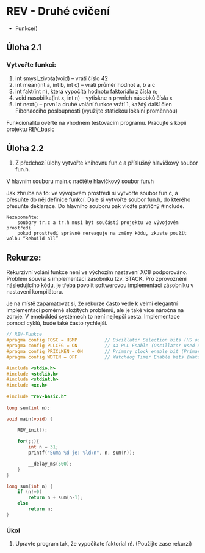 # REV - Druhé cvičení
- Funkce()

## Úloha 2.1

### Vytvořte funkci: 
  1) int smysl_zivota(void) – vrátí číslo 42
  2) int mean(int a, int b, int c) – vrátí průměr hodnot a, b a c
  3) int fakt(int n), která vypočítá hodnotu faktoriálu z čísla n;
  4) void nasobilka(int x, int n) – vytiskne n prvních násobků čísla x
  5) int next() – první a druhé volání funkce vrátí 1, každý další člen Fibonacciho posloupnosti (využijte statickou lokální proměnnou)

Funkcionalitu ověřte na vhodném testovacím programu. Pracujte s kopii projektu REV_basic

## Úloha 2.2

1) Z předchozí úlohy vytvořte knihovnu fun.c a příslušný hlavičkový soubor fun.h.

  V hlavním souboru main.c načtěte hlavičkový soubor fun.h

Jak zhruba na to: ve vývojovém prostředí si vytvořte soubor fun.c, a přesuňte do něj definice funkcí. Dále si vytvořte soubor            fun.h, do kterého přesuňte deklarace. Do hlavního souboru pak vložte patřičný #include.
```
Nezapomeňte:
    soubory tr.c a tr.h musí být součástí projektu ve vývojovém prostředí
    pokud prostředí správně nereaguje na změny kódu, zkuste použít volbu “Rebuild all”
```

## Rekurze:
Rekurzivní volání funkce není ve výchozím nastavení XC8 podporováno. Problém souvisí s implementací zásobníku tzv. STACK. Pro zprovoznění následujícího kódu, je třeba povolit softwerovou implementaci zásobníku v nastavení kompilátoru. 

Je na místě zapamatovat si, že rekurze často vede k velmi elegantní implementaci poměrně složitých problémů, ale je také více náročna na zdroje. V emebdded systémech to není nejlepší cesta. Implementace pomocí cyklů, bude také často rychlejší.

```c
// REV-Funkce
#pragma config FOSC = HSMP          // Oscillator Selection bits (HS oscillator (medium power 4-16 MHz))
#pragma config PLLCFG = ON          // 4X PLL Enable (Oscillator used directly)
#pragma config PRICLKEN = ON        // Primary clock enable bit (Primary clock is always enabled)
#pragma config WDTEN = OFF          // Watchdog Timer Enable bits (Watch dog timer is always disabled. SWDTEN has no effect.)

#include <stdio.h>
#include <stdlib.h>
#include <stdint.h>
#include <xc.h>
 
#include "rev-basic.h"
 
long sum(int n);

void main(void) {

    REV_init();
 
    for(;;){
        int n = 31;
        printf("Suma %d je: %ld\n", n, sum(n));

        __delay_ms(500);
    }
}

long sum(int n) {
    if (n!=0)
        return n + sum(n-1);
    else
        return n;
}
```
### Úkol
  1) Upravte program tak, že vypočítate faktorial n!. (Použijte zase rekurzi)

